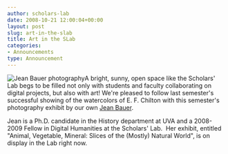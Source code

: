 ```yaml
---
author: scholars-lab
date: 2008-10-21 12:00:04+00:00
layout: post
slug: art-in-the-slab
title: Art in the SLab
categories:
- Announcements
type: Announcement
---
```


![Jean Bauer photography](http://farm4.static.flickr.com/3064/2961963222_3fa2a2e441_m.jpg)A bright, sunny, open space like the Scholars' Lab begs to be filled  not only with students and faculty collaborating on digital projects, but also with art!  We're pleased to follow last semester's successful showing of the watercolors of E. F. Chilton with this semester's photography exhibit by our own [Jean Bauer](http://jeanbauer.com/).

Jean is a Ph.D. candidate in the History department at UVA and a 2008-2009 Fellow in Digital Humanities at the Scholars' Lab.  Her exhibit, entitled "Animal, Vegetable, Mineral: Slices of the (Mostly) Natural World", is on display in the Lab right now.
